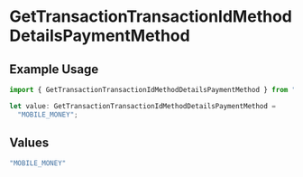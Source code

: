 # GetTransactionTransactionIdMethodDetailsPaymentMethod

## Example Usage

```typescript
import { GetTransactionTransactionIdMethodDetailsPaymentMethod } from "jani-payments/models/operations";

let value: GetTransactionTransactionIdMethodDetailsPaymentMethod =
  "MOBILE_MONEY";
```

## Values

```typescript
"MOBILE_MONEY"
```